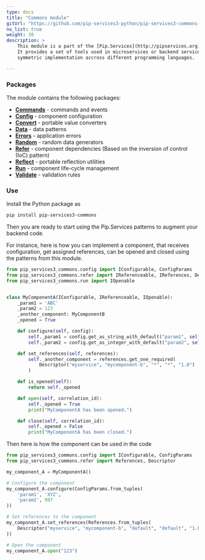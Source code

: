```yaml
---
type: docs
title: "Commons module"
gitUrl: "https://github.com/pip-services3-python/pip-services3-commons-python"
no_list: true
weight: 30
description: > 
    This module is a part of the [Pip.Services](http://pipservices.org) polyglot microservices toolkit.
    It provides a set of tools used in microservices or backend services. It is designed to facilitate
    symmetric implementation accross different programming languages.

---
```



### Packages

The module contains the following packages:

* [**Commands**](commands) - commands and events 
* [**Config**](config) - component configuration
* [**Convert**](convert) - portable value converters
* [**Data**](data) - data patterns
* [**Errors**](errors) - application errors
* [**Random**](random) - random data generators
* [**Refer**](refer) - component dependencies (Based on the inversion of control (IoC) pattern)
* [**Reflect**](reflect) - portable reflection utilities
* [**Run**](run) - component life-cycle management
* [**Validate**](validate) - validation rules



### Use

Install the Python package as
```bash
pip install pip-services3-commons
```

Then you are ready to start using the Pip.Services patterns to augment your backend code.

For instance, here is how you can implement a component, that receives configuration, get assigned references,
can be opened and closed using the patterns from this module.

```python
from pip_services3_commons.config import IConfigurable, ConfigParams
from pip_services3_commons.refer import IReferenceable, IReferences, Descriptor
from pip_services3_commons.run import IOpenable


class MyComponentA(IConfigurable, IReferenceable, IOpenable):
    _param1 = 'ABC'
    _param2 = 123
    _another_component: MyComponentB
    _opened = True

    def configure(self, config):
        self._param1 = config.get_as_string_with_default("param1", self._param1)
        self._param2 = config.get_as_integer_with_default("param2", self._param2)

    def set_references(self, references):
        self._another_component = references.get_one_required(
            Descriptor("myservice", "mycomponent-b", "*", "*", "1.0")
        )

    def is_opened(self):
        return self._opened

    def open(self, correlation_id):
        self._opened = True
        print("MyComponentA has been opened.")

    def close(self, correlation_id):
        self._opened = False
        print("MyComponentA has been closed.")
```

Then here is how the component can be used in the code

```python
from pip_services3_commons.config import IConfigurable, ConfigParams
from pip_services3_commons.refer import References, Descriptor

my_component_A = MyComponentA()

# Configure the component
my_component_A.configure(ConfigParams.from_tuples(
    'param1', 'XYZ',
    'param2', 987
))

# Set references to the component
my_component_A.set_references(References.from_tuples(
    Descriptor("myservice", "mycomponent-b", "default", "default", "1.0"), my_component_B
))

# Open the component
my_component_A.open("123")

```
